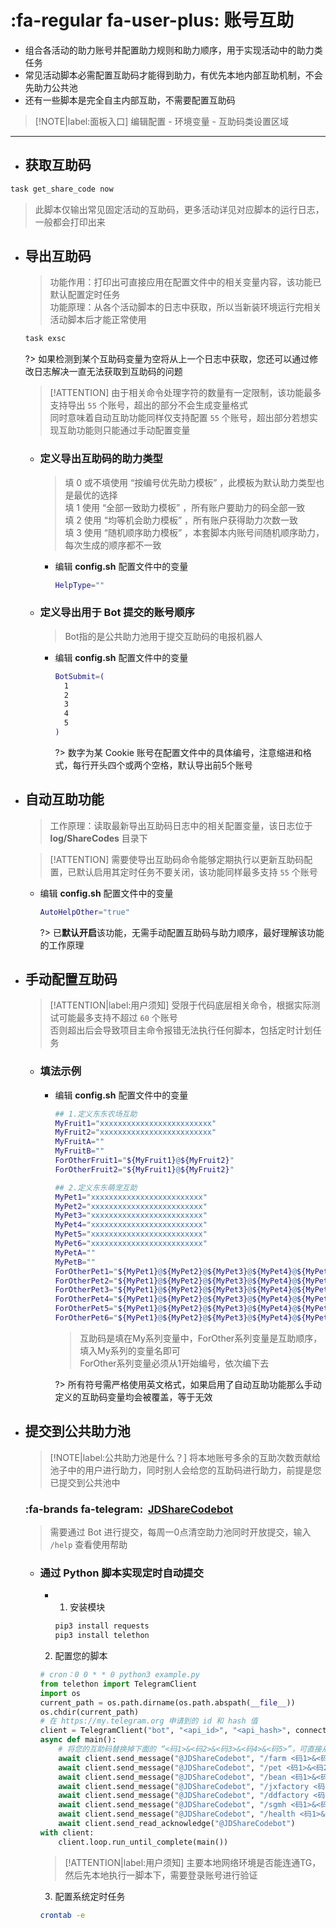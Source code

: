 # :fa-regular fa-user-plus: 账号互助
- 组合各活动的助力账号并配置助力规则和助力顺序，用于实现活动中的助力类任务
- 常见活动脚本必需配置互助码才能得到助力，有优先本地内部互助机制，不会先助力公共池
- 还有一些脚本是完全自主内部互助，不需要配置互助码

> [!NOTE|label:面板入口]
> 编辑配置 - 环境变量 - 互助码类设置区域

***

- ## 获取互助码
```bash
task get_share_code now
```
> 此脚本仅输出常见固定活动的互助码，更多活动详见对应脚本的运行日志，一般都会打印出来

- ## 导出互助码

  > 功能作用：打印出可直接应用在配置文件中的相关变量内容，该功能已默认配置定时任务\
  > 功能原理：从各个活动脚本的日志中获取，所以当新装环境运行完相关活动脚本后才能正常使用

  ```bash
  task exsc
  ```
  ?> 如果检测到某个互助码变量为空将从上一个日志中获取，您还可以通过修改日志解决一直无法获取到互助码的问题

  > [!ATTENTION]
  > 由于相关命令处理字符的数量有一定限制，该功能最多支持导出 `55` 个账号，超出的部分不会生成变量格式\
  > 同时意味着自动互助功能同样仅支持配置 `55` 个账号，超出部分若想实现互助功能则只能通过手动配置变量

  - ### 定义导出互助码的助力类型 <!-- {docsify-ignore} -->

    > 填 0 或不填使用 “按编号优先助力模板” ，此模板为默认助力类型也是最优的选择\
    > 填 1 使用 “全部一致助力模板” ，所有账户要助力的码全部一致\
    > 填 2 使用 “均等机会助力模板” ，所有账户获得助力次数一致\
    > 填 3 使用 “随机顺序助力模板” ，本套脚本内账号间随机顺序助力，每次生成的顺序都不一致

    - 编辑 **config.sh** 配置文件中的变量

      ```bash
      HelpType=""
      ```

  - ### 定义导出用于 Bot 提交的账号顺序 <!-- {docsify-ignore} -->

    > Bot指的是公共助力池用于提交互助码的电报机器人

    - 编辑 **config.sh** 配置文件中的变量

      ```bash
      BotSubmit=(
        1
        2
        3
        4
        5
      )
      ```
      ?> 数字为某 Cookie 账号在配置文件中的具体编号，注意缩进和格式，每行开头四个或两个空格，默认导出前5个账号

- ## 自动互助功能

  > 工作原理：读取最新导出互助码日志中的相关配置变量，该日志位于 **log/ShareCodes** 目录下

  > [!ATTENTION]
  > 需要使导出互助码命令能够定期执行以更新互助码配置，已默认启用其定时任务不要关闭，该功能同样最多支持 `55` 个账号

  - 编辑 **config.sh** 配置文件中的变量

    ```bash
    AutoHelpOther="true"
    ```

    ?> 已**默认开启**该功能，无需手动配置互助码与助力顺序，最好理解该功能的工作原理

- ## 手动配置互助码

  > [!ATTENTION|label:用户须知]
  > 受限于代码底层相关命令，根据实际测试可能最多支持不超过 `60` 个账号\
  > 否则超出后会导致项目主命令报错无法执行任何脚本，包括定时计划任务

  - ### 填法示例

    - 编辑 **config.sh** 配置文件中的变量

      ```bash
      ## 1.定义东东农场互助
      MyFruit1="xxxxxxxxxxxxxxxxxxxxxxxxx"
      MyFruit2="xxxxxxxxxxxxxxxxxxxxxxxxx"
      MyFruitA=""
      MyFruitB=""
      ForOtherFruit1="${MyFruit1}@${MyFruit2}"
      ForOtherFruit2="${MyFruit1}@${MyFruit2}"

      ## 2.定义东东萌宠互助
      MyPet1="xxxxxxxxxxxxxxxxxxxxxxxxx"
      MyPet2="xxxxxxxxxxxxxxxxxxxxxxxxx"
      MyPet3="xxxxxxxxxxxxxxxxxxxxxxxxx"
      MyPet4="xxxxxxxxxxxxxxxxxxxxxxxxx"
      MyPet5="xxxxxxxxxxxxxxxxxxxxxxxxx"
      MyPet6="xxxxxxxxxxxxxxxxxxxxxxxxx"
      MyPetA=""
      MyPetB=""
      ForOtherPet1="${MyPet1}@${MyPet2}@${MyPet3}@${MyPet4}@${MyPet5}@${MyPet6}"
      ForOtherPet2="${MyPet1}@${MyPet2}@${MyPet3}@${MyPet4}@${MyPet5}@${MyPet6}"
      ForOtherPet3="${MyPet1}@${MyPet2}@${MyPet3}@${MyPet4}@${MyPet5}@${MyPet6}"
      ForOtherPet4="${MyPet1}@${MyPet2}@${MyPet3}@${MyPet4}@${MyPet5}@${MyPet6}"
      ForOtherPet5="${MyPet1}@${MyPet2}@${MyPet3}@${MyPet4}@${MyPet5}@${MyPet6}"
      ForOtherPet6="${MyPet1}@${MyPet2}@${MyPet3}@${MyPet4}@${MyPet5}@${MyPet6}"
      ```
      > 互助码是填在My系列变量中，ForOther系列变量是互助顺序，填入My系列的变量名即可\
      > ForOther系列变量必须从1开始编号，依次编下去

      ?> 所有符号需严格使用英文格式，如果启用了自动互助功能那么手动定义的互助码变量均会被覆盖，等于无效

- ## 提交到公共助力池

  > [!NOTE|label:公共助力池是什么？]
  > 将本地账号多余的互助次数贡献给池子中的用户进行助力，同时别人会给您的互助码进行助力，前提是您已提交到公共池中

  ### :fa-brands fa-telegram:&nbsp; [JDShareCodebot](https://t.me/JDShareCodebot)

  > 需要通过 Bot 进行提交，每周一0点清空助力池同时开放提交，输入 `/help` 查看使用帮助

  - ### 通过 Python 脚本实现定时自动提交
    
    - 1. 安装模块

      ```bash
      pip3 install requests
      pip3 install telethon
      ``` 

    2. 配置您的脚本

      ```python
      # cron：0 0 * * 0 python3 example.py
      from telethon import TelegramClient
      import os
      current_path = os.path.dirname(os.path.abspath(__file__))
      os.chdir(current_path)
      # 在 https://my.telegram.org 申请到的 id 和 hash 值
      client = TelegramClient("bot", "<api_id>", "<api_hash>", connection_retries=None).start()
      async def main():
          # 将您的互助码替换掉下面的 “<码1>&<码2>&<码3>&<码4>&<码5>”，可直接从导出互助码日志中提取
          await client.send_message("@JDShareCodebot", "/farm <码1>&<码2>&<码3>&<码4>&<码5>")
          await client.send_message("@JDShareCodebot", "/pet <码1>&<码2>&<码3>&<码4>&<码5>")
          await client.send_message("@JDShareCodebot", "/bean <码1>&<码2>&<码3>&<码4>&<码5>")
          await client.send_message("@JDShareCodebot", "/jxfactory <码1>&<码2>&<码3>&<码4>&<码5>")
          await client.send_message("@JDShareCodebot", "/ddfactory <码1>&<码2>&<码3>&<码4>&<码5>")
          await client.send_message("@JDShareCodebot", "/sgmh <码1>&<码2>&<码3>&<码4>&<码5>")
          await client.send_message("@JDShareCodebot", "/health <码1>&<码2>&<码3>&<码4>&<码5>")
          await client.send_read_acknowledge("@JDShareCodebot")
      with client:
          client.loop.run_until_complete(main())
      ```

      > [!ATTENTION|label:用户须知]
      > 主要本地网络环境是否能连通TG，然后先本地执行一脚本下，需要登录账号进行验证
    
    3. 配置系统定时任务

      ```bash
      crontab -e
      ``` 
